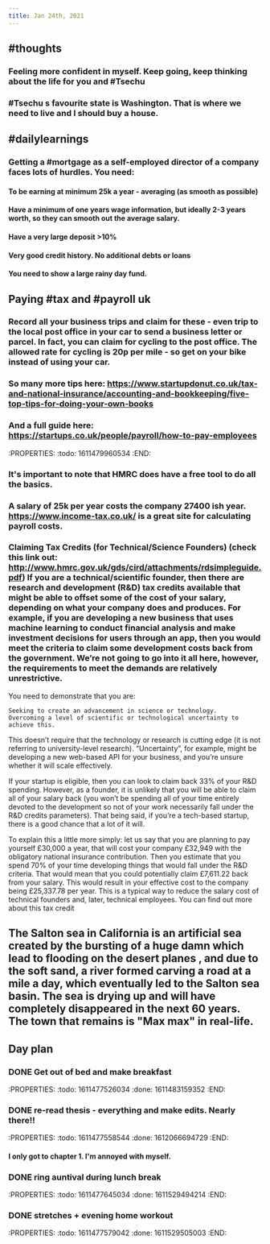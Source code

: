 ```yaml
---
title: Jan 24th, 2021
---
```


## #thoughts
### Feeling more confident in myself. Keep going, keep thinking about the life for you and #Tsechu
### #Tsechu s favourite state is Washington. That is where we need to live and I should buy a house.
###
## #dailylearnings
### Getting a #mortgage as a self-employed director of a company faces lots of hurdles. You need:
#### To be earning at minimum 25k a year - averaging (as smooth as possible)
#### Have a minimum of one years wage information, but ideally 2-3 years worth, so they can smooth out the average salary.
#### Have a very large deposit >10%
#### Very good credit history. No additional debts or loans
#### You need to show a large rainy day fund.
## Paying #tax and #payroll uk
### Record all your business trips and claim for these - even trip to the local post office in your car to send a business letter or parcel. In fact, you can claim for cycling to the post office. **The allowed rate for cycling is 20p per mile** - so get on your bike instead of using your car.
### So many more tips here: https://www.startupdonut.co.uk/tax-and-national-insurance/accounting-and-bookkeeping/five-top-tips-for-doing-your-own-books
### And a full guide here: https://startups.co.uk/people/payroll/how-to-pay-employees
:PROPERTIES:
:todo: 1611479960534
:END:
### It's important to note that HMRC does have a free tool to do all the basics.
### A salary of 25k per year costs the company 27400 ish year. https://www.income-tax.co.uk/ is a great site for calculating payroll costs.
### **Claiming Tax Credits (for Technical/Science Founders)** (check this link out: http://www.hmrc.gov.uk/gds/cird/attachments/rdsimpleguide.pdf) If you are a technical/scientific founder, then there are research and development (R&D) tax credits available that might be able to offset some of the cost of your salary, depending on what your company does and produces. For example, if you are developing a new business that uses machine learning to conduct financial analysis and make investment decisions for users through an app, then you would meet the criteria to claim some development costs back from the government. We’re not going to go into it all here, however, the requirements to meet the demands are relatively unrestrictive. 

You need to demonstrate that you are:

    Seeking to create an advancement in science or technology.
    Overcoming a level of scientific or technological uncertainty to achieve this.
This doesn’t require that the technology or research is cutting edge (it is not referring to university-level research). “Uncertainty”, for example, might be developing a new web-based API for your business, and you’re unsure whether it will scale effectively.

If your startup is eligible, then you can look to claim back 33% of your R&D spending. However, as a founder, it is unlikely that you will be able to claim all of your salary back (you won’t be spending all of your time entirely devoted to the development so not of your work necessarily fall under the R&D credits parameters). That being said, if you’re a tech-based startup, there is a good chance that a lot of it will.

To explain this a little more simply: let us say that you are planning to pay yourself £30,000 a year, that will cost your company £32,949 with the obligatory national insurance contribution. Then you estimate that you spend 70% of your time developing things that would fall under the R&D criteria. That would mean that you could potentially claim £7,611.22 back from your salary. This would result in your effective cost to the company being £25,337.78 per year. This is a typical way to reduce the salary cost of technical founders and, later, technical employees. You can find out more about this tax credit
## The Salton sea in California is an artificial sea created by the bursting of a huge damn which lead to flooding on the desert planes , and due to the soft sand, a river formed carving a road at a mile a day, which eventually led to the Salton sea basin. The sea is drying up and will have completely disappeared in the next 60 years. The town that remains is "Max max" in real-life.
##
## **Day plan**
### DONE Get out of bed and make breakfast
:PROPERTIES:
:todo: 1611477526034
:done: 1611483159352
:END:
### DONE re-read thesis - everything and make edits. Nearly there!!
:PROPERTIES:
:todo: 1611477558544
:done: 1612066694729
:END:
#### I only got to chapter 1. I'm annoyed with myself.
### DONE ring auntival during lunch break
:PROPERTIES:
:todo: 1611477645034
:done: 1611529494214
:END:
### DONE stretches + evening home workout
:PROPERTIES:
:todo: 1611477579042
:done: 1611529505003
:END:
###
